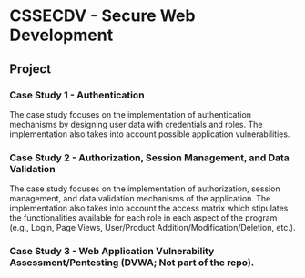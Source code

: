 # CSSECDV - Secure Web Development

## Project
### Case Study 1 - Authentication

The case study focuses on the implementation of authentication mechanisms by designing user data with credentials and roles. The implementation also takes into account possible application vulnerabilities. 

### Case Study 2 - Authorization, Session Management, and Data Validation

The case study focuses on the implementation of authorization, session management, and data validation mechanisms of the application. The implementation also takes into account the access matrix which stipulates the functionalities available for each role in each aspect of the program (e.g., Login, Page Views, User/Product Addition/Modification/Deletion, etc.).

### Case Study 3 - Web Application Vulnerability Assessment/Pentesting (DVWA; Not part of the repo).
